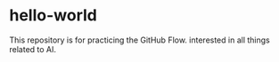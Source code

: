 # hello-world
This repository is for practicing the GitHub Flow.
interested in all things related to AI.
